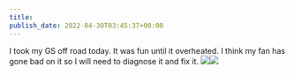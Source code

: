 ```yaml
---
title: 
publish_date: 2022-04-30T03:45:37+00:00
---
```


I took my GS off road today. It was fun until it overheated. I think my fan has gone bad on it so I will need to diagnose it and fix it.
![](https://lukebouch-com.s3.us-west-004.backblazeb2.com/78/6f9de795-162b-4de8-8d85-d55a9a9eb66f.png)![](https://lukebouch-com.s3.us-west-004.backblazeb2.com/79/db3efee8-c12b-4cd5-a6f7-5f775404343b.png)
